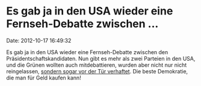 Es gab ja in den USA wieder eine Fernseh-Debatte zwischen \...
==============================================================

Date: 2012-10-17 16:49:32

Es gab ja in den USA wieder eine Fernseh-Debatte zwischen den
Präsidentschaftskandidaten. Nun gibt es mehr als zwei Parteien in den
USA, und die Grünen wollten auch mitdebattieren, wurden aber nicht nur
nicht reingelassen, [sondern sogar vor der Tür
verhaftet](http://theintelhub.com/2012/10/17/green-party-presidential-candidate-jill-stein-arrested-trying-to-gain-access-to-presidential-debate/).
Die beste Demokratie, die man für Geld kaufen kann!
